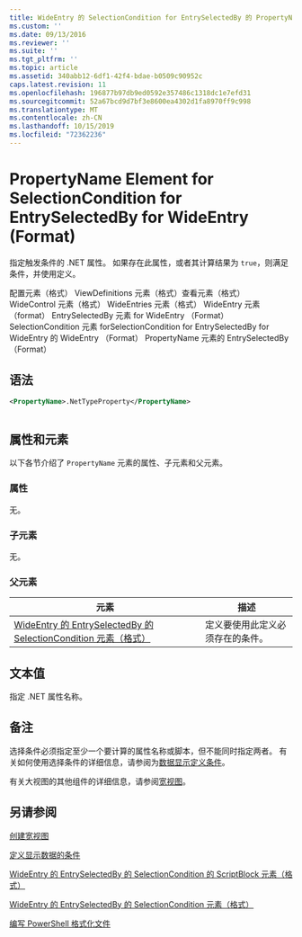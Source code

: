 ```yaml
---
title: WideEntry 的 SelectionCondition for EntrySelectedBy 的 PropertyName 元素（格式） |Microsoft Docs
ms.custom: ''
ms.date: 09/13/2016
ms.reviewer: ''
ms.suite: ''
ms.tgt_pltfrm: ''
ms.topic: article
ms.assetid: 340abb12-6df1-42f4-bdae-b0509c90952c
caps.latest.revision: 11
ms.openlocfilehash: 196877b97db9ed0592e357486c1318dc1e7efd31
ms.sourcegitcommit: 52a67bcd9d7bf3e8600ea4302d1fa8970ff9c998
ms.translationtype: MT
ms.contentlocale: zh-CN
ms.lasthandoff: 10/15/2019
ms.locfileid: "72362236"
---
```

# <a name="propertyname-element-for-selectioncondition-for-entryselectedby-for-wideentry-format"></a>PropertyName Element for SelectionCondition for EntrySelectedBy for WideEntry (Format)

指定触发条件的 .NET 属性。 如果存在此属性，或者其计算结果为 `true`，则满足条件，并使用定义。

配置元素（格式） ViewDefinitions 元素（格式）查看元素（格式） WideControl 元素（格式） WideEntries 元素（格式） WideEntry 元素（format） EntrySelectedBy 元素 for WideEntry （Format） SelectionCondition 元素 forSelectionCondition for EntrySelectedBy for WideEntry 的 WideEntry （Format） PropertyName 元素的 EntrySelectedBy （Format）

## <a name="syntax"></a>语法

```xml
<PropertyName>.NetTypeProperty</PropertyName>
```

```csharp

```

## <a name="attributes-and-elements"></a>属性和元素

以下各节介绍了 `PropertyName` 元素的属性、子元素和父元素。

### <a name="attributes"></a>属性

无。

### <a name="child-elements"></a>子元素

无。

### <a name="parent-elements"></a>父元素

|元素|描述|
|-------------|-----------------|
|[WideEntry 的 EntrySelectedBy 的 SelectionCondition 元素（格式）](./selectioncondition-element-for-entryselectedby-for-widecontrol-format.md)|定义要使用此定义必须存在的条件。|

## <a name="text-value"></a>文本值

指定 .NET 属性名称。

## <a name="remarks"></a>备注

选择条件必须指定至少一个要计算的属性名称或脚本，但不能同时指定两者。 有关如何使用选择条件的详细信息，请参阅为[数据显示定义条件](./defining-conditions-for-displaying-data.md)。

有关大视图的其他组件的详细信息，请参阅[宽视图](./creating-a-wide-view.md)。

## <a name="see-also"></a>另请参阅

[创建宽视图](./creating-a-wide-view.md)

[定义显示数据的条件](./defining-conditions-for-displaying-data.md)

[WideEntry 的 EntrySelectedBy 的 SelectionCondition 的 ScriptBlock 元素（格式）](./scriptblock-element-for-selectioncondition-for-entryselectedby-for-widecontrol-format.md)

[WideEntry 的 EntrySelectedBy 的 SelectionCondition 元素（格式）](./selectioncondition-element-for-entryselectedby-for-widecontrol-format.md)

[编写 PowerShell 格式化文件](./writing-a-powershell-formatting-file.md)
